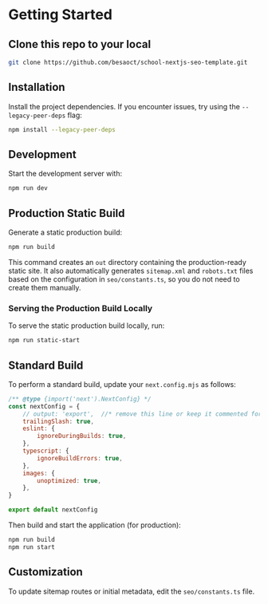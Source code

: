 # Getting Started

## Clone this repo to your local

```bash
git clone https://github.com/besaoct/school-nextjs-seo-template.git
```

## Installation

Install the project dependencies. If you encounter issues, try using the `--legacy-peer-deps` flag:

```bash
npm install --legacy-peer-deps
```

## Development

Start the development server with:

```bash
npm run dev
```

## Production Static Build

Generate a static production build:

```bash
npm run build
```

This command creates an `out` directory containing the production-ready static site. It also automatically generates `sitemap.xml` and `robots.txt` files based on the configuration in `seo/constants.ts`, so you do not need to create them manually.

### Serving the Production Build Locally

To serve the static production build locally, run:

```bash
npm run static-start
```

## Standard Build

To perform a standard build, update your `next.config.mjs` as follows:

```js
/** @type {import('next').NextConfig} */
const nextConfig = {
    // output: 'export',  //* remove this line or keep it commented for a standard build
    trailingSlash: true,
    eslint: {
        ignoreDuringBuilds: true,
    },
    typescript: {
        ignoreBuildErrors: true,
    },
    images: {
        unoptimized: true,
    },
}

export default nextConfig
```

Then build and start the application (for production):

```bash
npm run build
npm run start
```

## Customization

To update sitemap routes or initial metadata, edit the `seo/constants.ts` file.
